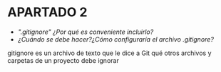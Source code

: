 # APARTADO 2
- _".gitignore" ¿Por qué es conveniente incluirlo?_
- _¿Cuándo se debe hacer?¿Cómo configuraría el archivo .gitignore?_

gitignore es un archivo de texto que le dice a Git qué otros archivos y carpetas de un proyecto debe ignorar
